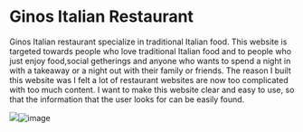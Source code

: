# Ginos Italian Restaurant

Ginos Italian restaurant specialize in traditional Italian food. This website is targeted towards people who love traditional Italian food and to people who just enjoy food,social getherings and anyone who wants to spend a night in with a takeaway or a night out with their family or friends. The reason I built this website was I felt a lot of restaurant websites are now too complicated with too much content. I want to make this website clear and easy to use, so that the information that the user looks for can be easily found. 

<img src="blob:chrome-untrusted://media-app/f3b792de-3f71-4eb3-9a3d-12a97229b8e9">![image](https://user-images.githubusercontent.com/91072896/142471353-316ca7b8-dccb-4e0d-a3ca-8ec6457ddbeb.png)
